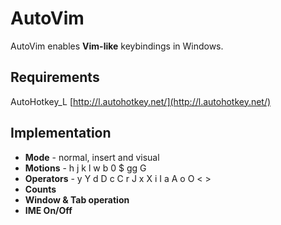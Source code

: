 AutoVim
========
AutoVim enables **Vim-like** keybindings in Windows.

Requirements
-----
AutoHotkey\_L [http://l.autohotkey.net/](http://l.autohotkey.net/)

Implementation
-----
* **Mode** - normal, insert and visual
* **Motions** - h j k l w b 0 $ gg G
* **Operators** - y Y d D c C r J x X i I a A o O < >
* **Counts**
* **Window & Tab operation**
* **IME On/Off**
